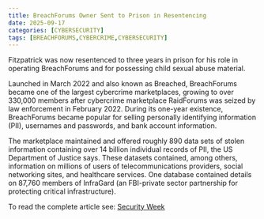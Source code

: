 ```yaml
---
title: BreachForums Owner Sent to Prison in Resentencing
date: 2025-09-17
categories: [CYBERSECURITY]
tags: [BREACHFORUMS,CYBERCRIME,CYBERSECURITY]
---
```


Fitzpatrick was now resentenced to three years in prison for his role in operating BreachForums and for possessing child sexual abuse material.

Launched in March 2022 and also known as Breached, BreachForums became one of the largest cybercrime marketplaces, growing to over 330,000 members after cybercrime marketplace RaidForums was seized by law enforcement in February 2022. During its one-year existence, BreachForums became popular for selling personally identifying information (PII), usernames and passwords, and bank account information.

The marketplace maintained and offered roughly 890 data sets of stolen information containing over 14 billion individual records of PII, the US Department of Justice says. These datasets contained, among others, information on millions of users of telecommunications providers, social networking sites, and healthcare services. One database contained details on 87,760 members of InfraGard (an FBI-private sector partnership for protecting critical infrastructure).

To read the complete article see: [Security Week](https://www.securityweek.com/breachforums-owner-sent-to-prison-in-resentencing/)  